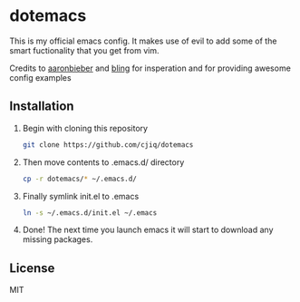 # dotemacs

This is my official emacs config. It makes use of evil to add some of the
smart fuctionality that you get from vim. 

Credits to [aaronbieber](https://github.com/aaronbieber) and [bling](https://github.com/bling) for insperation and for providing
awesome config examples

## Installation

1.  Begin with cloning this repository

    ```sh
    git clone https://github.com/cjiq/dotemacs
    ```

1.  Then move contents to .emacs.d/ directory

    ```sh
    cp -r dotemacs/* ~/.emacs.d/
    ```

1.  Finally symlink init.el to .emacs

    ```sh
    ln -s ~/.emacs.d/init.el ~/.emacs
    ```

1.  Done! The next time you launch emacs it will start to download 
    any missing packages.

## License

MIT